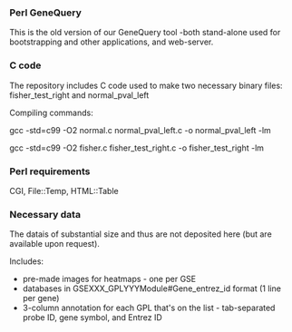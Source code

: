 ### Perl GeneQuery

This is the old version of our GeneQuery tool -both stand-alone used for bootstrapping and other applications, and web-server. 

### C code
The repository includes C code used to make two necessary binary files: fisher_test_right and normal_pval_left

Compiling commands: 

gcc -std=c99 -O2 normal.c normal_pval_left.c -o normal_pval_left -lm

gcc -std=c99 -O2 fisher.c   fisher_test_right.c  -o fisher_test_right  -lm

### Perl requirements

CGI, File::Temp, HTML::Table

### Necessary data

The datais  of substantial size and thus are not deposited here (but are available upon request). 

Includes:
* pre-made images for heatmaps - one per GSE
* databases in GSEXXX_GPLYYY<tab>Module#<tab>Gene_entrez_id format (1 line per gene)
* 3-column annotation for each GPL that's on the list - tab-separated probe ID, gene symbol, and Entrez ID

